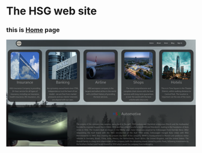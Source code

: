 # The HSG web site
<h3>this is <a href="./Home.html">Home</a> page</h3>
<img class="" src="./image/Screenshot_2023-01-03_09_12_19.png" alt="" title="Search">
